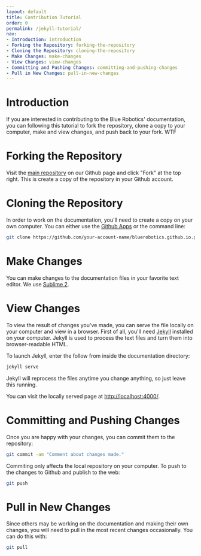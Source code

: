 ```yaml
---
layout: default
title: Contribution Tutorial
order: 0
permalink: /jekyll-tutorial/
nav:
- Introduction: introduction
- Forking the Repository: forking-the-repository
- Cloning the Repository: cloning-the-repository
- Make Changes: make-changes
- View Changes: view-changes
- Committing and Pushing Changes: committing-and-pushing-changes
- Pull in New Changes: pull-in-new-changes
---
```


# Introduction

If you are interested in contributing to the Blue Robotics' documentation, you can following this tutorial to fork the repository, clone a copy to your computer, make and view changes, and push back to your fork. WTF

# Forking the Repository

Visit the [main repository](https://github.com/bluerobotics/bluerobotics.github.io/) on our Github page and click "Fork" at the top right. This is create a copy of the repository in your Github account.

# Cloning the Repository

In order to work on the documentation, you'll need to create a copy on your own computer. You can either use the [Github Apps](#) or the command line:

~~~ bash
git clone https://github.com/your-account-name/bluerobotics.github.io.git
~~~~~~

# Make Changes

You can make changes to the documentation files in your favorite text editor. We use [Sublime 2](#).

# View Changes

To view the result of changes you've made, you can serve the file locally on your computer and view in a browser. First of all, you'll need [Jekyll](http://jekyllrb.com/docs/installation/) installed on your computer. Jekyll is used to process the text files and turn them into browser-readable HTML.

To launch Jekyll, enter the follow from inside the documentation directory:

~~~~ bash
jekyll serve
~~~~~~

Jekyll will reprocess the files anytime you change anything, so just leave this running. 

You can visit the locally served page at <a href="http://localhost:4000/" data-proofer-ignore>http://localhost:4000/</a>.

# Committing and Pushing Changes

Once you are happy with your changes, you can commit them to the repository:

~~~~ bash
git commit -am "Comment about changes made."
~~~~~~

Commiting only affects the local repository on your computer. To push to the changes to Github and publish to the web:

~~~~ bash
git push
~~~~~~

# Pull in New Changes 

Since others may be working on the documentation and making their own changes, you will need to pull in the most recent changes occasionally. You can do this with:

~~~~ bash
git pull
~~~~~~
